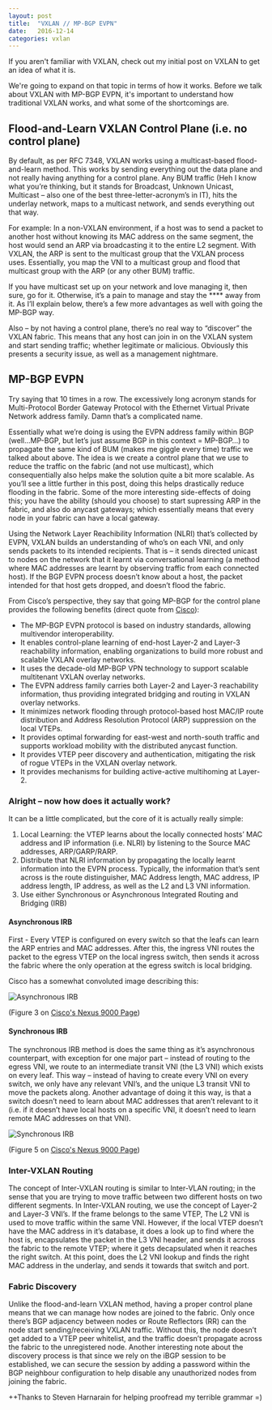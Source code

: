 ```yaml
---
layout: post
title:  "VXLAN // MP-BGP EVPN"
date:   2016-12-14
categories: vxlan
---
```

If you aren't familiar with VXLAN, check out my initial post on VXLAN to get an idea of what it is.

We're going to expand on that topic in terms of how it works. Before we talk about VXLAN with MP-BGP EVPN, it's important to understand how traditional VXLAN works, and what some of the shortcomings are.

## Flood-and-Learn VXLAN Control Plane (i.e. no control plane)

By default, as per RFC 7348, VXLAN works using a multicast-based flood-and-learn method. This works by sending everything out the data plane and not really having anything for a control plane. Any BUM traffic (Heh I know what you’re thinking, but it stands for Broadcast, Unknown Unicast, Multicast – also one of the best three-letter-acronym’s in IT), hits the underlay network, maps to a multicast network, and sends everything out that way.

For example: In a non-VXLAN environment, if a host was to send a packet to another host without knowing its MAC address on the same segment, the host would send an ARP via broadcasting it to the entire L2 segment. With VXLAN, the ARP is sent to the multicast group that the VXLAN process uses. Essentially, you map the VNI to a multicast group and flood that multicast group with the ARP (or any other BUM) traffic.

If you have multicast set up on your network and love managing it, then sure, go for it. Otherwise, it’s a pain to manage and stay the **** away from it. As I’ll explain below, there’s a few more advantages as well with going the MP-BGP way.

Also – by not having a control plane, there’s no real way to “discover” the VXLAN fabric. This means that any host can join in on the VXLAN system and start sending traffic; whether legitimate or malicious. Obviously this presents a security issue, as well as a management nightmare.

## MP-BGP EVPN

Try saying that 10 times in a row. The excessively long acronym stands for Multi-Protocol Border Gateway Protocol with the Ethernet Virtual Private Network address family. Damn that’s a complicated name.

Essentially what we’re doing is using the EVPN address family within BGP (well…MP-BGP, but let’s just assume BGP in this context = MP-BGP…) to propagate the same kind of BUM (makes me giggle every time) traffic we talked about above. The idea is we create a control plane that we use to reduce the traffic on the fabric (and not use multicast), which consequentially also helps make the solution quite a bit more scalable. As you’ll see a little further in this post, doing this helps drastically reduce flooding in the fabric. Some of the more interesting side-effects of doing this; you have the ability (should you choose) to start supressing ARP in the fabric, and also do anycast gateways; which essentially means that every node in your fabric can have a local gateway.

Using the Network Layer Reachibility Information (NLRI) that’s collected by EVPN, VXLAN builds an understanding of who’s on each VNI, and only sends packets to its intended recipients. That is – it sends directed unicast to nodes on the network that it learnt via conversational learning (a method where MAC addresses are learnt by observing traffic from each connected host). If the BGP EVPN process doesn’t know about a host, the packet intended for that host gets dropped, and doesn’t flood the fabric.

From Cisco’s perspective, they say that going MP-BGP for the control plane provides the following benefits (direct quote from [Cisco](http://www.cisco.com/c/en/us/products/collateral/switches/nexus-9000-series-switches/guide-c07-734107.html)):

*	The MP-BGP EVPN protocol is based on industry standards, allowing multivendor interoperability.
*	It enables control-plane learning of end-host Layer-2 and Layer-3 reachability information, enabling organizations to build more robust and scalable VXLAN overlay networks.
*	It uses the decade-old MP-BGP VPN technology to support scalable multitenant VXLAN overlay networks.
*	The EVPN address family carries both Layer-2 and Layer-3 reachability information, thus providing integrated bridging and routing in VXLAN overlay networks.
*	It minimizes network flooding through protocol-based host MAC/IP route distribution and Address Resolution Protocol (ARP) suppression on the local VTEPs.
*	It provides optimal forwarding for east-west and north-south traffic and supports workload mobility with the distributed anycast function.
*	It provides VTEP peer discovery and authentication, mitigating the risk of rogue VTEPs in the VXLAN overlay network.
*	It provides mechanisms for building active-active multihoming at Layer-2.

### Alright – now how does it actually work?

It can be a little complicated, but the core of it is actually really simple:
1. Local Learning: the VTEP learns about the locally connected hosts’ MAC address and IP information (i.e. NLRI) by listening to the Source MAC addresses, ARP/GARP/RARP.
2. Distribute that NLRI information by propagating the locally learnt information into the EVPN process. Typically, the information that’s sent across is the route distinguisher, MAC Address length, MAC address, IP address length, IP address, as well as the L2 and L3 VNI information.
3. Use either Synchronous or Asynchronous Integrated Routing and Bridging (IRB)

#### Asynchronous IRB

First - Every VTEP is configured on every switch so that the leafs can learn the ARP entries and MAC addresses. After this, the ingress VNI routes the packet to the egress VTEP on the local ingress switch, then sends it across the fabric where the only operation at the egress switch is local bridging.

Cisco has a somewhat convoluted image describing this:

![Asynchronous IRB](http://www.cisco.com/c/dam/en/us/products/collateral/switches/nexus-9000-series-switches/guide-c07-734107.doc/_jcr_content/renditions/guide-c07-734107_2.jpg)

(Figure 3 on [Cisco's Nexus 9000 Page](http://www.cisco.com/c/en/us/products/collateral/switches/nexus-9000-series-switches/guide-c07-734107.html#_Toc444553361))

#### Synchronous IRB

The synchronous IRB method is does the same thing as it’s asynchronous counterpart, with exception for one major part – instead of routing to the egress VNI, we route to an intermediate transit VNI (the L3 VNI) which exists on every leaf. This way – instead of having to create every VNI on every switch, we only have any relevant VNI’s, and the unique L3 transit VNI to move the packets along. Another advantage of doing it this way, is that a switch doesn’t need to learn about MAC addresses that aren’t relevant to it (i.e. if it doesn’t have local hosts on a specific VNI, it doesn’t need to learn remote MAC addresses on that VNI).

 ![Synchronous IRB](http://www.cisco.com/c/dam/en/us/products/collateral/switches/nexus-9000-series-switches/guide-c07-734107.doc/_jcr_content/renditions/guide-c07-734107_4.jpg)

(Figure 5 on [Cisco's Nexus 9000 Page](http://www.cisco.com/c/en/us/products/collateral/switches/nexus-9000-series-switches/guide-c07-734107.html#_Toc444553361))

### Inter-VXLAN Routing

The concept of Inter-VXLAN routing is similar to Inter-VLAN routing; in the sense that you are trying to move traffic between two different hosts on two different segments. In Inter-VXLAN routing, we use the concept of Layer-2 and Layer-3 VNI’s. If the frame belongs to the same VTEP, The L2 VNI is used to move traffic within the same VNI. However, if the local VTEP doesn’t have the MAC address in it’s database, it does a look up to find where the host is, encapsulates the packet in the L3 VNI header, and sends it across the fabric to the remote VTEP; where it gets decapsulated when it reaches the right switch. At this point, does the L2 VNI lookup and finds the right MAC address in the underlay, and sends it towards that switch and port.

### Fabric Discovery

Unlike the flood-and-learn VXLAN method, having a proper control plane means that we can manage how nodes are joined to the fabric. Only once there’s BGP adjacency between nodes or Route Reflectors (RR) can the node start sending/receiving VXLAN traffic. Without this, the node doesn’t get added to a VTEP peer whitelist, and the traffic doesn’t propagate across the fabric to the unregistered node. Another interesting note about the discovery process is that since we rely on the iBGP session to be established, we can secure the session by adding a password within the BGP neighbour configuration to help disable any unauthorized nodes from joining the fabric.


++Thanks to Steven Harnarain for helping proofread my terrible grammar =)
